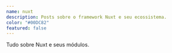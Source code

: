 ```yaml
---
name: nuxt
description: Posts sobre o framework Nuxt e seu ecossistema.
color: "#00DC82"
featured: false
---
```


Tudo sobre Nuxt e seus módulos.
